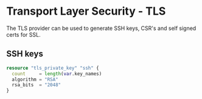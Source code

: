 # Transport Layer Security - TLS

The TLS provider can be used to generate SSH keys, CSR's and self signed certs for SSL.

## SSH keys
```terraform
resource "tls_private_key" "ssh" {
  count     = length(var.key_names)
  algorithm = "RSA"
  rsa_bits  = "2048"
}
```
